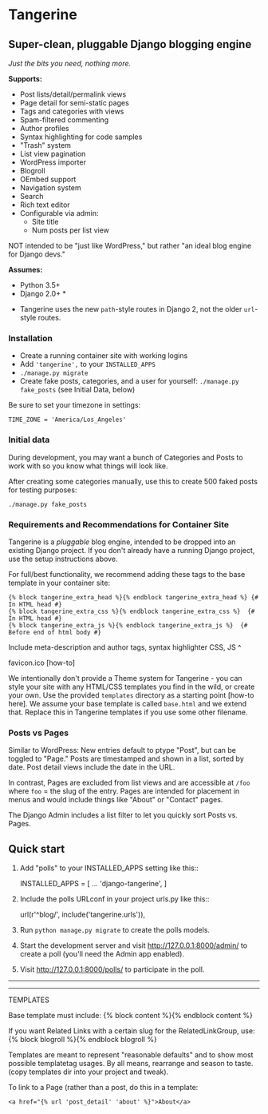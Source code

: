 # Tangerine

## Super-clean, pluggable Django blogging engine

*Just the bits you need, nothing more.*

**Supports:**

- Post lists/detail/permalink views
- Page detail for semi-static pages
- Tags and categories with views
- Spam-filtered commenting
- Author profiles
- Syntax highlighting for code samples
- "Trash" system
- List view pagination
- WordPress importer
- Blogroll
- OEmbed support
- Navigation system
- Search
- Rich text editor
- Configurable via admin:
    - Site title
    - Num posts per list view

NOT intended to be "just like WordPress," but rather "an ideal blog engine for Django devs."

**Assumes:**

- Python 3.5+
- Django 2.0+ *

* Tangerine uses the new `path`-style routes in Django 2, not the older `url`-style routes.

### Installation

- Create a running container site with working logins
- Add `'tangerine',` to your `INSTALLED_APPS`
- `./manage.py migrate`
- Create fake posts, categories, and a user for yourself: `./manage.py fake_posts` (see Initial Data, below)

Be sure to set your timezone in settings:

`TIME_ZONE = 'America/Los_Angeles'`

### Initial data

During development, you may want a bunch of Categories and Posts to work with so you know what things will look like.

After creating some categories manually, use this to create 500 faked posts for testing purposes:

`./manage.py fake_posts`


### Requirements and Recommendations for Container Site

Tangerine is a *pluggable* blog engine, intended to be dropped into an existing Django project. If you don't already have a running Django project, use the setup instructions above.

For full/best functionality, we recommend adding these tags to the base template in your container site:

```
{% block tangerine_extra_head %}{% endblock tangerine_extra_head %} {# In HTML head #}
{% block tangerine_extra_css %}{% endblock tangerine_extra_css %}  {# In HTML head #}
{% block tangerine_extra_js %}{% endblock tangerine_extra_js %}  {# Before end of html body #}
```

Include meta-description and author tags, syntax highlighter CSS, JS ^

favicon.ico [how-to]

We intentionally don't provide a Theme system for Tangerine - you can style your site with any HTML/CSS templates you find in the wild, or create your own. Use the provided `templates` directory as a starting point [how-to here]. We assume your base template is called `base.html` and we extend that. Replace this in Tangerine templates if you use some other filename.

### Posts vs Pages

Similar to WordPress: New entries default to ptype "Post", but can be toggled to "Page." Posts are timestamped and shown in a list, sorted by date. Post detail views include the date in the URL. 

In contrast, Pages are excluded from list views and are accessible at `/foo` where `foo` = the slug of the entry. Pages are intended for placement in menus and would include things like "About" or "Contact" pages.

The Django Admin includes a list filter to let you quickly sort Posts vs. Pages.

Quick start
-----------

1. Add "polls" to your INSTALLED_APPS setting like this::

    INSTALLED_APPS = [
        ...
        'django-tangerine',
    ]

2. Include the polls URLconf in your project urls.py like this::

    url(r'^blog/', include('tangerine.urls')),

3. Run `python manage.py migrate` to create the polls models.

4. Start the development server and visit http://127.0.0.1:8000/admin/
   to create a poll (you'll need the Admin app enabled).

5. Visit http://127.0.0.1:8000/polls/ to participate in the poll.

---------


------

TEMPLATES

Base template must include:
{% block content %}{% endblock content %}

If you want Related Links with a certain slug for the RelatedLinkGroup, use:
{% block blogroll %}{% endblock blogroll %}

Templates are meant to represent "reasonable defaults" and to show most possible templatetag usages. By all means, rearrange and season to taste. (copy templates dir into your project and tweak).

To link to a Page (rather than a post, do this in a template:
    
    <a href="{% url 'post_detail' 'about' %}">About</a>

